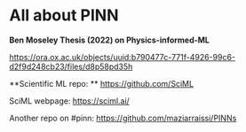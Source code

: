 # All about PINN

**Ben Moseley Thesis (2022) on Physics-informed-ML**

https://ora.ox.ac.uk/objects/uuid:b790477c-771f-4926-99c6-d2f9d248cb23/files/d8p58pd35h

**Scientific ML repo: **
https://github.com/SciML

SciML webpage: https://sciml.ai/

Another repo on #pinn: https://github.com/maziarraissi/PINNs


